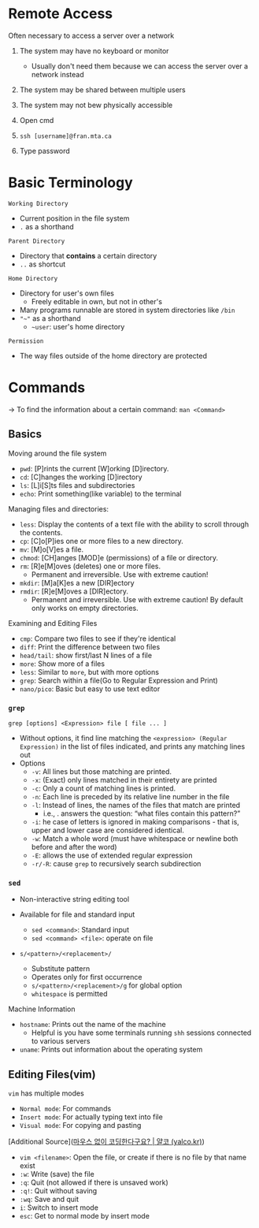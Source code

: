 # Remote Access
Often necessary to access a server over a network
1. The system may have no keyboard or monitor
	- Usually don't need them because we can access the server over a network instead
2. The system may be shared between multiple users
3. The system may not bew physically accessible

1. Open cmd
2. `ssh [username]@fran.mta.ca`
3. Type password

# Basic Terminology
`Working Directory`
- Current position in the file system
- `.` as a shorthand

`Parent Directory`
- Directory that **contains** a certain directory
- `..` as shortcut

`Home Directory`
- Directory for user's own files
	- Freely editable in own, but not in other's
- Many programs runnable are stored in system directories like `/bin`
- `"~"` as a shorthand
	- `~user`: user's home directory

`Permission`
- The way files outside of the home directory are protected

# Commands

$\rightarrow$ To find the information about a certain command: `man <Command>`

## Basics

Moving around the file system
- `pwd`: [P]rints the current [W]orking [D]irectory. 
- `cd`: [C]hanges the working [D]irectory
- `ls`: [L]i[S]ts files and subdirectories
- `echo`: Print something(like variable) to the terminal

Managing files and directories: 
- `less`: Display the contents of a text file with the ability to scroll through the contents. 
- `cp`: [C]o[P]ies one or more files to a new directory. 
- `mv`: [M]o[V]es a file.
- `chmod`: [CH]anges [MOD]e (permissions) of a file or directory. 
- `rm`: [R]e[M]oves (deletes) one or more files. 
	- Permanent and irreversible. Use with extreme caution! 
- `mkdir`: [M]a[K]es a new [DIR]ectory 
- `rmdir`: [R]e[M]oves a [DIR]ectory. 
	- Permanent and irreversible. Use with extreme caution! By default only works on empty directories.

Examining and Editing Files
- `cmp`: Compare two files to see if they're identical
- `diff`: Print the difference between two files
- `head/tail`: show first/last N lines of a file
- `more`: Show more of a files
- `less`: Similar to `more`, but with more options
- `grep`: Search within a file(Go to Regular Expression and Print)
- `nano/pico`: Basic but easy to use text editor

### `grep`
`grep [options] <Expression> file [ file ... ]`
- Without options, it find line matching the `<expression> (Regular Expression)` in the list of files indicated, and prints any matching lines out
- Options
	- `-v`: All lines but those matching are printed.
	- `-x`: (Exact) only lines matched in their entirety are printed
	- `-c`: Only a count of matching lines is printed.
	- `-n`: Each line is preceded by its relative line number in the file
	- `-l`: Instead of lines, the names of the files that match are printed 
		- i.e., . answers the question: “what files contain this pattern?”
	- `-i`: he case of letters is ignored in making comparisons - that is, upper and lower case are considered identical.
	- `-w`: Match a whole word (must have whitespace or newline both before and after the word)
	- `-E`: allows the use of extended regular expression
	- `-r/-R`: cause `grep` to recursively search subdirection

### `sed`
- Non-interactive string editing tool
- Available for file and standard input
	- `sed <command>`: Standard input
	- `sed <command> <file>`: operate on file

- `s/<pattern>/<replacement>/`
	- Substitute pattern
	- Operates only for first occurrence
	- `s/<pattern>/<replacement>/g` for global option
	- `whitespace` is permitted


Machine Information
- `hostname`: Prints out the name of the machine
	- Helpful is you have some terminals running `shh` sessions connected to various servers
- `uname`: Prints out information about the operating system

## Editing Files(vim)

`vim` has multiple modes
- `Normal mode`: For commands
- `Insert mode`: For actually typing text into file
- `Visual mode`: For copying and pasting

[Additional Source]([마우스 없이 코딩한다구요? | 얄코 (yalco.kr)](https://www.yalco.kr/10_vim/))

- `vim <filename>`: Open the file, or create if there is no file by that name exist
- `:w`: Write (save) the file
- `:q`: Quit (not allowed if there is unsaved work) 
- `:q!`: Quit without saving 
- `:wq`: Save and quit 
- `i`: Switch to insert mode
- `esc`: Get to normal mode by insert mode
